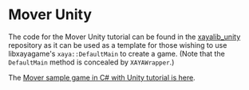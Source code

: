 # Mover Unity

The code for the Mover Unity tutorial can be found in the [xayalib_unity](https://github.com/xaya/xayalib_unity) repository as it can be used as a template for those wishing to use libxayagame's `xaya::DefaultMain` to create a game. (Note that the `DefaultMain` method is concealed by `XAYAWrapper`.)

The [Mover sample game in C# with Unity tutorial is here](https://github.com/xaya/xaya_tutorials/wiki/Unity-Mover-Tutorial).

